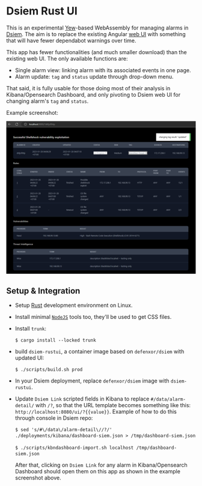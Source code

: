 # Dsiem Rust UI

This is an experimental [Yew](https://yew.rs/)-based WebAssembly for managing alarms in [Dsiem](https://github.com/defenxor/dsiem). The aim is to replace the existing Angular [web UI](https://github.com/defenxor/dsiem/blob/master/docs/web_interfaces.md#dsiem-web-ui) with something that will have fewer dependabot warnings over time.

This app has fewer functionalities (and much smaller download) than the existing web UI. The only available functions are:
- Single alarm view: linking alarm with its associated events in one page.
- Alarm update: `tag` and `status` update through drop-down menu.

That said, it is fully usable for those doing most of their analysis in Kibana/Opensearch Dashboard, and only pivoting to Dsiem web UI for changing alarm's `tag` and `status`.

Example screenshot:

![Screenshot](./screenshot.png)

## Setup & Integration

- Setup [Rust](https://www.rust-lang.org/tools/install) development environment on Linux.
- Install minimal [`NodeJS`](https://nodejs.org/en/download/) tools too, they'll be used to get CSS files.
- Install `trunk`:
    ```shell
    $ cargo install --locked trunk
    ```
- build `dsiem-rustui`, a container image based on `defenxor/dsiem` with updated UI:
    ```shell
    $ ./scripts/build.sh prod
    ```
- In your Dsiem deployment, replace `defenxor/dsiem` image with `dsiem-rustui`.
- Update `Dsiem Link` scripted fields in Kibana to replace `#/data/alarm-detail/` with `/?`, so that the URL template becomes something like this: `http://localhost:8080/ui/?{{value}}`. Example of how to do this through console in Dsiem repo:

    ```shell
    $ sed 's/#\/data\/alarm-detail\//?/' ./deployments/kibana/dashboard-siem.json > /tmp/dashboard-siem.json

    $ ./scripts/kbndashboard-import.sh localhost /tmp/dashboard-siem.json 

    ```
  After that, clicking on `Dsiem Link` for any alarm in Kibana/Opensearch Dashboard should open them on this app as shown in the example screenshot above.